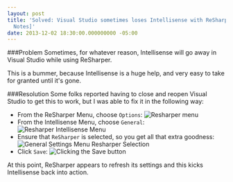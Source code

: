 ```yaml
---
layout: post
title: 'Solved: Visual Studio sometimes loses Intellisense with ReSharper 8.x [Field
  Notes]'
date: 2013-12-02 18:30:00.000000000 -05:00
---
```

###Problem
Sometimes, for whatever reason, Intellisense will go away in Visual Studio while using ReSharper.

This is a bummer, because Intellisense is a huge help, and very easy to take for granted until it's gone.

###Resolution
Some folks reported having to close and reopen Visual Studio to get this to work, but I was able to fix it in the following way:


* From the ReSharper Menu, choose `Options`:
![Resharper menu](http://skwordpresstoghost.azurewebsites.net/wp-content/uploads/2013/12/2013-12-02_ReSharperIssue_01.png)
* From the Intellisense Menu, choose `General`:
![Resharper Intellisense Menu](http://skwordpresstoghost.azurewebsites.net/wp-content/uploads/2013/12/2013-12-02_ReSharperIssue_02.png)
* Ensure that `ReSharper` is selected, so you get all that extra goodness:
![General Settings Menu Resharper Selection](http://skwordpresstoghost.azurewebsites.net/wp-content/uploads/2013/12/2013-12-02_ReSharperIssue_03.png)
* Click `Save`:
![Clicking the Save button](http://skwordpresstoghost.azurewebsites.net/wp-content/uploads/2013/12/2013-12-02_ReSharperIssue_04.png)

At this point, ReSharper appears to refresh its settings and this kicks Intellisense back into action.</div>

